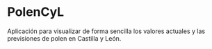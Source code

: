 # PolenCyL
Aplicación para visualizar de forma sencilla los valores actuales y las previsiones de polen en Castilla y León.

